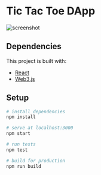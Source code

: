 # Tic Tac Toe DApp

![screenshot](https://user-images.githubusercontent.com/25278658/41843863-db3446ec-786e-11e8-9b9a-3867c9c5d3aa.png)

## Dependencies

This project is built with:

- [React](https://reactjs.org/)
- [Web3.js](https://web3js.readthedocs.io/en/1.0/index.html)

## Setup

```bash
# install dependencies
npm install

# serve at localhost:3000 
npm start

# run tests
npm test

# build for production
npm run build
```
